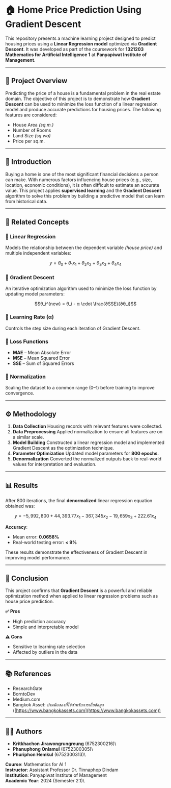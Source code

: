 # 🏠 Home Price Prediction Using Gradient Descent

This repository presents a machine learning project designed to predict housing prices using a **Linear Regression model** optimized via **Gradient Descent**. It was developed as part of the coursework for **1321203 Mathematics for Artificial Intelligence 1** at **Panyapiwat Institute of Management**.

---

## 📌 Project Overview

Predicting the price of a house is a fundamental problem in the real estate domain. The objective of this project is to demonstrate how **Gradient Descent** can be used to minimize the loss function of a linear regression model and produce accurate predictions for housing prices.
The following features are considered:

* House Area *(sq.m.)*
* Number of Rooms
* Land Size *(sq.wa)*
* Price per sq.m.

---

## 🧩 Introduction

Buying a home is one of the most significant financial decisions a person can make. With numerous factors influencing house prices (e.g., size, location, economic conditions), it is often difficult to estimate an accurate value.
This project applies **supervised learning** and the **Gradient Descent** algorithm to solve this problem by building a predictive model that can learn from historical data.

---

## 📖 Related Concepts

### 🔹 Linear Regression

Models the relationship between the dependent variable *(house price)* and multiple independent variables:

```math
y = θ_0 + θ_1x_1 + θ_2x_2 + θ_3x_3 + θ_4x_4
```

### 🔹 Gradient Descent

An iterative optimization algorithm used to minimize the loss function by updating model parameters:

```math
θ_i^{new} = θ_i - α \cdot \frac{∂SSE}{∂θ_i}
```

### 🔹 Learning Rate (α)

Controls the step size during each iteration of Gradient Descent.

### 🔹 Loss Functions

* **MAE** – Mean Absolute Error
* **MSE** – Mean Squared Error
* **SSE** – Sum of Squared Errors

### 🔹 Normalization

Scaling the dataset to a common range (0–1) before training to improve convergence.

---

## ⚙️ Methodology

1. **Data Collection**
   Housing records with relevant features were collected.
2. **Data Preprocessing**
   Applied normalization to ensure all features are on a similar scale.
3. **Model Building**
   Constructed a linear regression model and implemented Gradient Descent as the optimization technique.
4. **Parameter Optimization**
   Updated model parameters for **800 epochs**.
5. **Denormalization**
   Converted the normalized outputs back to real-world values for interpretation and evaluation.

---

## 📊 Results

After 800 iterations, the final **denormalized** linear regression equation obtained was:

```math
y = -5,992,800 + 44,393.77x_1 - 367,345x_2 - 19,659x_3 + 222.61x_4
```

**Accuracy**:

* Mean error: **0.0658%**
* Real-world testing error: **< 9%**

These results demonstrate the effectiveness of Gradient Descent in improving model performance.

---

## 🧠 Conclusion

This project confirms that **Gradient Descent** is a powerful and reliable optimization method when applied to linear regression problems such as house price prediction.

**✅ Pros**

* High prediction accuracy
* Simple and interpretable model

**⚠️ Cons**

* Sensitive to learning rate selection
* Affected by outliers in the data

---

## 📚 References

* ResearchGate
* BorntoDev
* Medium.com
* Bangkok Asset: *บ้านมือสองที่ใช้สำหรับการเก็บข้อมูล* ([https://www.bangkokassets.com](https://www.bangkokassets.com))

---

## 👨‍💻 Authors

* **Kritkhachon Jirawongrungreung** (6752300216)\
* **Phanuphong Onlamul** (6752300305)\
* **Phuriphon Hemkul** (6752300313)\

**Course**: Mathematics for AI 1\
**Instructor**: Assistant Professor Dr. Tinnaphop Dindam\
**Institution**: Panyapiwat Institute of Management\
**Academic Year**: 2024 (Semester 2.1)\
